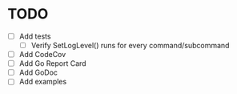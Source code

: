 # TODO

- [ ] Add tests
  - [ ] Verify SetLogLevel() runs for every command/subcommand
- [ ] Add CodeCov
- [ ] Add Go Report Card
- [ ] Add GoDoc
- [ ] Add examples

